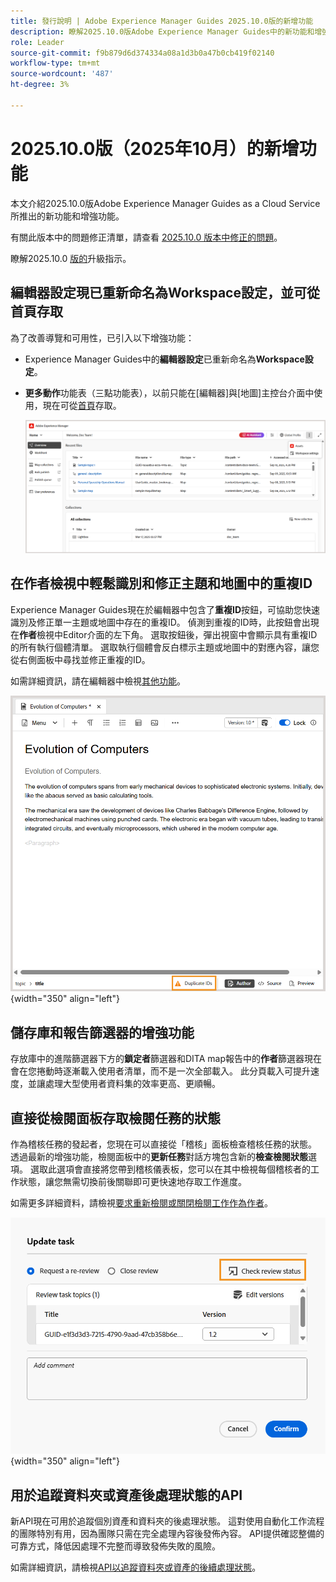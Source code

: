 ```yaml
---
title: 發行說明 | Adobe Experience Manager Guides 2025.10.0版的新增功能
description: 瞭解2025.10.0版Adobe Experience Manager Guides中的新功能和增強功能
role: Leader
source-git-commit: f9b879d6d374334a08a1d3b0a47b0cb419f02140
workflow-type: tm+mt
source-wordcount: '487'
ht-degree: 3%

---
```


# 2025.10.0版（2025年10月）的新增功能

本文介紹2025.10.0版Adobe Experience Manager Guides as a Cloud Service所推出的新功能和增強功能。

有關此版本中的問題修正清單，請查看 [2025.10.0 版本中修正的問題](fixed-issues-2025-10-0.md)。

瞭解2025.10.0 [版的](../release-info/upgrade-instructions-2025-10-0.md)升級指示。


## 編輯器設定現已重新命名為Workspace設定，並可從首頁存取

為了改善導覽和可用性，已引入以下增強功能：

- Experience Manager Guides中的&#x200B;**編輯器設定**&#x200B;已重新命名為&#x200B;**Workspace設定**。
- **更多動作**&#x200B;功能表（三點功能表），以前只能在[編輯器]與[地圖]主控台介面中使用，現在可從[首頁](../user-guide/intro-home-page.md)存取。

  ![](assets/workspace-settings.png)

## 在作者檢視中輕鬆識別和修正主題和地圖中的重複ID

Experience Manager Guides現在於編輯器中包含了&#x200B;**重複ID**&#x200B;按鈕，可協助您快速識別及修正單一主題或地圖中存在的重複ID。 偵測到重複的ID時，此按鈕會出現在&#x200B;**作者**&#x200B;檢視中Editor介面的左下角。 選取按鈕後，彈出視窗中會顯示具有重複ID的所有執行個體清單。 選取執行個體會反白標示主題或地圖中的對應內容，讓您從右側面板中尋找並修正重複的ID。

如需詳細資訊，請在編輯器中檢視[其他功能](../user-guide/web-editor-other-features.md)。

![](assets/duplicate-element-IDs.png){width="350" align="left"}

## 儲存庫和報告篩選器的增強功能

存放庫中的進階篩選器下方的&#x200B;**鎖定者**&#x200B;篩選器和DITA map報告中的&#x200B;**作者**&#x200B;篩選器現在會在您捲動時逐漸載入使用者清單，而不是一次全部載入。 此分頁載入可提升速度，並讓處理大型使用者資料集的效率更高、更順暢。

## 直接從檢閱面板存取檢閱任務的狀態

作為稽核任務的發起者，您現在可以直接從「稽核」面板檢查稽核任務的狀態。 透過最新的增強功能，檢閱面板中的&#x200B;**更新任務**&#x200B;對話方塊包含新的&#x200B;**檢查檢閱狀態**&#x200B;選項。 選取此選項會直接將您帶到稽核儀表板，您可以在其中檢視每個稽核者的工作狀態，讓您無需切換前後關聯即可更快速地存取工作進度。

如需更多詳細資料，請檢視[要求重新檢閱或關閉檢閱工作作為作者](../user-guide/review-close-review-task.md)。

![](assets/check-review-status-icon.png){width="350" align="left"}



## 用於追蹤資料夾或資產後處理狀態的API

新API現在可用於追蹤個別資產和資料夾的後處理狀態。 這對使用自動化工作流程的團隊特別有用，因為團隊只需在完全處理內容後發佈內容。 API提供確認整備的可靠方式，降低因處理不完整而導致發佈失敗的風險。

如需詳細資訊，請檢視[API以追蹤資料夾或資產的後續處理狀態](../api-reference/track-post-processing-status.md)。

